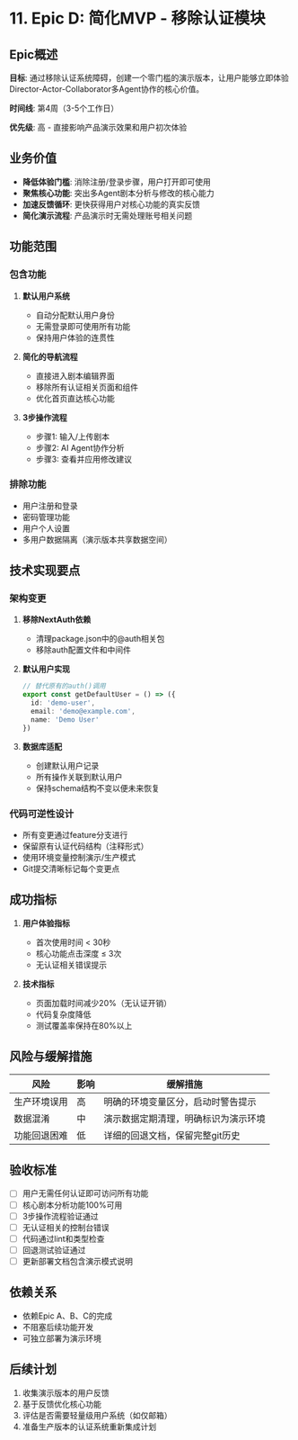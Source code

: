 # 11. Epic D: 简化MVP - 移除认证模块

## Epic概述
**目标**: 通过移除认证系统障碍，创建一个零门槛的演示版本，让用户能够立即体验Director-Actor-Collaborator多Agent协作的核心价值。

**时间线**: 第4周（3-5个工作日）

**优先级**: 高 - 直接影响产品演示效果和用户初次体验

## 业务价值
* **降低体验门槛**: 消除注册/登录步骤，用户打开即可使用
* **聚焦核心功能**: 突出多Agent剧本分析与修改的核心能力
* **加速反馈循环**: 更快获得用户对核心功能的真实反馈
* **简化演示流程**: 产品演示时无需处理账号相关问题

## 功能范围

### 包含功能
1. **默认用户系统**
   - 自动分配默认用户身份
   - 无需登录即可使用所有功能
   - 保持用户体验的连贯性

2. **简化的导航流程**
   - 直接进入剧本编辑界面
   - 移除所有认证相关页面和组件
   - 优化首页直达核心功能

3. **3步操作流程**
   - 步骤1: 输入/上传剧本
   - 步骤2: AI Agent协作分析
   - 步骤3: 查看并应用修改建议

### 排除功能
* 用户注册和登录
* 密码管理功能
* 用户个人设置
* 多用户数据隔离（演示版本共享数据空间）

## 技术实现要点

### 架构变更
1. **移除NextAuth依赖**
   - 清理package.json中的@auth相关包
   - 移除auth配置文件和中间件

2. **默认用户实现**
   ```typescript
   // 替代原有的auth()调用
   export const getDefaultUser = () => ({
     id: 'demo-user',
     email: 'demo@example.com',
     name: 'Demo User'
   })
   ```

3. **数据库适配**
   - 创建默认用户记录
   - 所有操作关联到默认用户
   - 保持schema结构不变以便未来恢复

### 代码可逆性设计
* 所有变更通过feature分支进行
* 保留原有认证代码结构（注释形式）
* 使用环境变量控制演示/生产模式
* Git提交清晰标记每个变更点

## 成功指标
1. **用户体验指标**
   - 首次使用时间 < 30秒
   - 核心功能点击深度 ≤ 3次
   - 无认证相关错误提示

2. **技术指标**
   - 页面加载时间减少20%（无认证开销）
   - 代码复杂度降低
   - 测试覆盖率保持在80%以上

## 风险与缓解措施

| 风险 | 影响 | 缓解措施 |
|-----|------|---------|
| 生产环境误用 | 高 | 明确的环境变量区分，启动时警告提示 |
| 数据混淆 | 中 | 演示数据定期清理，明确标识为演示环境 |
| 功能回退困难 | 低 | 详细的回退文档，保留完整git历史 |

## 验收标准
- [ ] 用户无需任何认证即可访问所有功能
- [ ] 核心剧本分析功能100%可用
- [ ] 3步操作流程验证通过
- [ ] 无认证相关的控制台错误
- [ ] 代码通过lint和类型检查
- [ ] 回退测试验证通过
- [ ] 更新部署文档包含演示模式说明

## 依赖关系
* 依赖Epic A、B、C的完成
* 不阻塞后续功能开发
* 可独立部署为演示环境

## 后续计划
1. 收集演示版本的用户反馈
2. 基于反馈优化核心功能
3. 评估是否需要轻量级用户系统（如仅邮箱）
4. 准备生产版本的认证系统重新集成计划